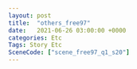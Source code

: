 ```yaml
---
layout: post
title:  "others_free97"
date:   2021-06-26 03:00:00 +0000
categories: Etc
Tags: Story Etc
SceneCode: ["scene_free97_q1_s20"]
---
```

